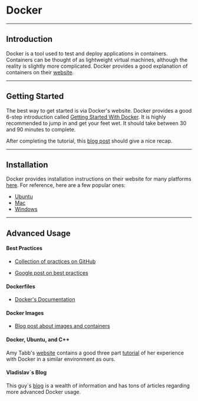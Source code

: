 # Docker

---

## Introduction

Docker is a tool used to test and deploy applications in containers. Containers can be thought of as lightweight virtual machines, although the reality is slightly more complicated. Docker provides a good explanation of containers on their [website](https://www.docker.com/resources/what-container).

---

## Getting Started

The best way to get started is via Docker's website. Docker provides a good 6-step introduction called [Getting Started With Docker](https://docs.docker.com/get-started/). It is highly recommended to jump in and get your feet wet. It should take between 30 and 90 minutes to complete.

After completing the tutorial, this [blog post](https://vsupalov.com/6-docker-basics/) should give a nice recap.

---

## Installation

Docker provides installation instructions on their website for many platforms [here](https://docs.docker.com/install/). For reference, here are a few popular ones:

* [Ubuntu](https://docs.docker.com/install/linux/docker-ce/ubuntu/)
* [Mac](https://docs.docker.com/docker-for-mac/install/)
* [Windows](https://docs.docker.com/docker-for-windows/install/)

---

## Advanced Usage

#### Best Practices

* [Collection of practices on GitHub](https://github.com/FuriKuri/docker-best-practices)

* [Google post on best practices](https://cloud.google.com/solutions/best-practices-for-building-containers)

#### Dockerfiles

* [Docker's Documentation](https://docs.docker.com/engine/reference/builder/#usage)

#### Docker Images

* [Blog post about images and containers](https://cameronlonsdale.com/2018/11/26/whats-in-a-docker-image/)

#### Docker, Ubuntu, and C++

Amy Tabb's [website](https://amytabb.com/) contains a good three part [tutorial](https://amytabb.com/tips/) of her experience with Docker in a similar environment as ours.

#### Vladislav`s Blog

This guy`s [blog](https://vsupalov.com/) is a wealth of information and has tons of articles regarding more advanced Docker usage.

